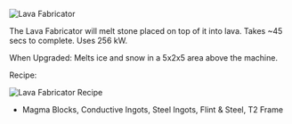 ![Lava Fabricator](https://i.imgur.com/nbyY81o.png?1)

The Lava Fabricator will melt stone placed on top of it into lava. Takes ~45 secs to complete. Uses 256 kW.

When Upgraded: Melts ice and snow in a 5x2x5 area above the machine.

Recipe: 

![Lava Fabricator Recipe](https://i.imgur.com/cCfZS6s.png?1)
* Magma Blocks, Conductive Ingots, Steel Ingots, Flint & Steel, T2 Frame